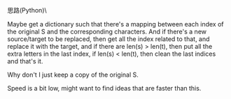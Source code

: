 思路(Python)\

Maybe get a dictionary such that there's a mapping between each index of the original S and the corresponding characters. And if there's a new source/target to be replaced, then get all the index related to that, and replace it with the target, and if there are len(s) > len(t), then put all the extra letters in the last index, if len(s) < len(t), then clean the last indices and that's it. 

Why don't I just keep a copy of the original S. 

Speed is a bit low, might want to find ideas that are faster than this.